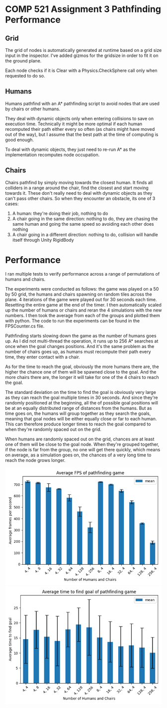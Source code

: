 # COMP 521 Assignment 3 Pathfinding Performance

## Grid

The grid of nodes is automatically generated at runtime based on a grid
size input in the inspector. I've added gizmos for the gridsize in order
to fit it on the ground plane.

Each node checks if it is Clear with a Physics.CheckSphere call only
when requested to do so.

## Humans

Humans pathfind with an A\* pathfinding script to avoid nodes that are
used by chairs or other humans.

They deal with dynamic objects only when entering collisions to save on
execution time. Technically it might be more optimal if each human
recomputed their path either every so often (as chairs might have moved
out of the way), but I assume that the best path at the time of
computing is good enough.

To deal with dynamic objects, they just need to re-run A\* as the
implementation recomputes node occupation.

## Chairs

Chairs pathfind by simply moving towards the closest human. It finds all
colliders in a range around the chair, find the closest and start moving
towards it. These don't really need to deal with dynamic objects as they
can't pass other chairs. So when they encounter an obstacle, its one of
3 cases:

1.  A human: they're doing their job, nothing to do
2.  A chair going in the same direction: nothing to do, they are chasing
    the same human and going the same speed so avoiding each other does
    nothing
3.  A chair going in a different direction: nothing to do, collision
    will handle itself through Unity RigidBody

# Performance

I ran multiple tests to verify performance across a range of
permutations of humans and chairs.

The experiments were conducted as follows: the game was played on a 50
by 50 grid, the humans and chairs spawning on random tiles across the
plane. 4 iterations of the game were played out for 30 seconds each
time. Resetting the entire game at the end of the timer. I then
automatically scaled up the number of humans or chairs and reran the 4
simulations with the new numbers. I then took the average from each of
the groups and plotted them with python. The code to run the experiments
can be found in the FPSCounter.cs file.

Pathfinding starts slowing down the game as the number of humans goes
up. As I did not multi-thread the operation, it runs up to 256 A\*
searches at once when the goal changes positions. And it's the same
problem as the number of chairs goes up, as humans must recompute their
path every time, they enter contact with a chair.

As for the time to reach the goal, obviously the more humans there are,
the higher the chance one of them will be spawned close to the goal. And
the more chairs there are, the longer it will take for one of the 4
chairs to reach the goal.

The standard deviation on the time to find the goal is obviously very
large as they can reach the goal multiple times in 30 seconds. And since
they're randomly positioned at the beginning, all the of possible goal
positions will be at an equally distributed range of distances from the
humans. But as time goes on, the humans will group together as they
search the goals, meaning that goal nodes will be either equally close
or far to each human. This can therefore produce longer times to reach
the goal compared to when they're randomly spaced out on the grid.

When humans are randomly spaced out on the grid, chances are at least
one of them will be close to the goal node. When they're grouped
together, if the node is far from the group, no one will get there
quickly, which means on average, as a simulation goes on, the chances of
a very long time to reach the node grows longer.

![](../PythonScripts/plot_fps_data/data/fps.png)
![](../PythonScripts/plot_fps_data/data/time.png)

